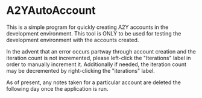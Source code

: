 # A2YAutoAccount

This is a simple program for quickly creating A2Y accounts in the development environment. This tool is ONLY to be used for testing the development environment with the accounts created.

In the advent that an error occurs partway through account creation and the iteration count is not incremented, please left-click the "Iterations" label in order to manually increment it. Additionally if needed, the iteration count may be decremented by right-clicking the "iterations" label.

As of present, any notes taken for a particular account are deleted the following day once the application is run.
